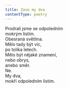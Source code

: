 ```yaml
---
title: Zase my dva
contentType: poetry
---
```


<section>

Prodrali jsme se odpoledním  
mokrým listím.  
Obesraná světlina.  
Mělo tady být víc,  
po tolika letech.  
Mělo být nějaké znamení,  
nebo obrys,  
anebo směr.  
Ne.  
My dva,  
mokří odpoledním listím.

</section>
